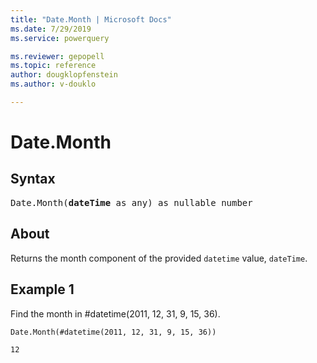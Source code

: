 ```yaml
---
title: "Date.Month | Microsoft Docs"
ms.date: 7/29/2019
ms.service: powerquery

ms.reviewer: gepopell
ms.topic: reference
author: dougklopfenstein
ms.author: v-douklo

---
```

# Date.Month

## Syntax

<pre>
Date.Month(<b>dateTime</b> as any) as nullable number
</pre>
  
## About  
Returns the month component of the provided `datetime` value, `dateTime`.

## Example 1
Find the month in #datetime(2011, 12, 31, 9, 15, 36).

```powerquery-m
Date.Month(#datetime(2011, 12, 31, 9, 15, 36))
```

`12`
